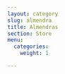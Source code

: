 ```yaml
---
layout: category
slug: almendra
title: Almendras
section: Store
menu:
  categories:
    weight: 1

---
```


